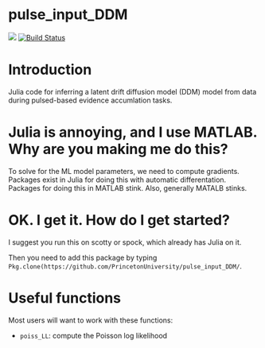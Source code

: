 # pulse_input_DDM

[![](https://img.shields.io/badge/docs-dev-blue.svg)](https://PrincetonUniversity.github.io/pulse_input_DDM/dev)
[![Build Status](https://travis-ci.com/PrincetonUniversity/pulse_input_DDM.svg?token=WcHBepPGGgEuyqydchVr&branch=master)](https://travis-ci.com/PrincetonUniversity/pulse_input_DDM)

# Introduction

Julia code for inferring a latent drift diffusion model (DDM) model from data during pulsed-based evidence accumlation tasks.

# Julia is annoying, and I use MATLAB. Why are you making me do this?

To solve for the ML model parameters, we need to compute gradients. Packages exist in Julia for doing this with automatic differentation. Packages for doing this in MATLAB stink. Also, generally MATALB stinks.

# OK. I get it. How do I get started?

I suggest you run this on scotty or spock, which already has Julia on it.

Then you need to add this package by typing `Pkg.clone(https://github.com/PrincetonUniversity/pulse_input_DDM/`.

# Useful functions

Most users will want to work with these functions: 

* `poiss_LL`: compute the Poisson log likelihood
